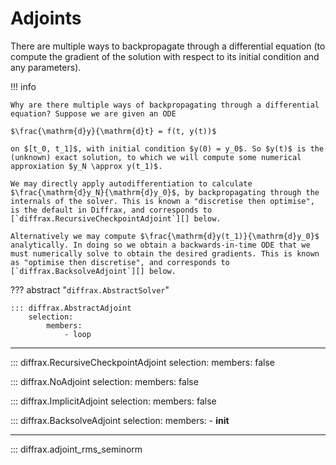 # Adjoints

There are multiple ways to backpropagate through a differential equation (to compute the gradient of the solution with respect to its initial condition and any parameters).

!!! info

    Why are there multiple ways of backpropagating through a differential equation? Suppose we are given an ODE

    $\frac{\mathrm{d}y}{\mathrm{d}t} = f(t, y(t))$

    on $[t_0, t_1]$, with initial condition $y(0) = y_0$. So $y(t)$ is the (unknown) exact solution, to which we will compute some numerical approxiation $y_N \approx y(t_1)$.

    We may directly apply autodifferentiation to calculate $\frac{\mathrm{d}y_N}{\mathrm{d}y_0}$, by backpropagating through the internals of the solver. This is known a "discretise then optimise", is the default in Diffrax, and corresponds to [`diffrax.RecursiveCheckpointAdjoint`][] below.

    Alternatively we may compute $\frac{\mathrm{d}y(t_1)}{\mathrm{d}y_0}$ analytically. In doing so we obtain a backwards-in-time ODE that we must numerically solve to obtain the desired gradients. This is known as "optimise then discretise", and corresponds to [`diffrax.BacksolveAdjoint`][] below.

??? abstract "`diffrax.AbstractSolver`"

    ::: diffrax.AbstractAdjoint
        selection:
            members:
                - loop

---

::: diffrax.RecursiveCheckpointAdjoint
    selection:
        members: false

::: diffrax.NoAdjoint
  selection:
    members: false

::: diffrax.ImplicitAdjoint
    selection:
        members: false

::: diffrax.BacksolveAdjoint
    selection:
        members:
            - __init__

---

::: diffrax.adjoint_rms_seminorm
